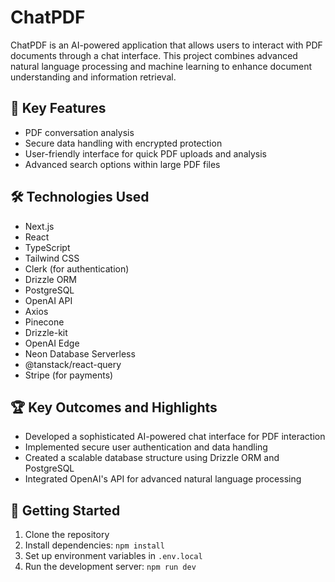 # ChatPDF

ChatPDF is an AI-powered application that allows users to interact with PDF documents through a chat interface. This project combines advanced natural language processing and machine learning to enhance document understanding and information retrieval.

## 🚀 Key Features

- PDF conversation analysis
- Secure data handling with encrypted protection
- User-friendly interface for quick PDF uploads and analysis
- Advanced search options within large PDF files


## 🛠️ Technologies Used

- Next.js
- React
- TypeScript
- Tailwind CSS
- Clerk (for authentication)
- Drizzle ORM
- PostgreSQL
- OpenAI API
- Axios
- Pinecone
- Drizzle-kit
- OpenAI Edge
- Neon Database Serverless
- @tanstack/react-query
- Stripe (for payments)

## 🏆 Key Outcomes and Highlights

- Developed a sophisticated AI-powered chat interface for PDF interaction
- Implemented secure user authentication and data handling
- Created a scalable database structure using Drizzle ORM and PostgreSQL
- Integrated OpenAI's API for advanced natural language processing

## 🚀 Getting Started

1. Clone the repository
2. Install dependencies: `npm install`
3. Set up environment variables in `.env.local`
4. Run the development server: `npm run dev`

